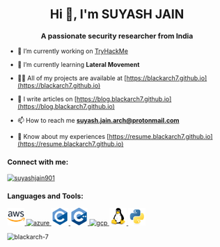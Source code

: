 <h1 align="center">Hi 👋, I'm SUYASH JAIN</h1>
<h3 align="center">A passionate security researcher from India</h3>

- 🔭 I’m currently working on [TryHackMe](https://blog.blackarch7.github.io)

- 🌱 I’m currently learning **Lateral Movement**

- 👨‍💻 All of my projects are available at [https://blackarch7.github.io](https://blackarch7.github.io)

- 📝 I write articles on [https://blog.blackarch7.github.io](https://blog.blackarch7.github.io)

- 📫 How to reach me **suyash.jain.arch@protonmail.com**

- 📄 Know about my experiences [https://resume.blackarch7.github.io](https://resume.blackarch7.github.io)

<h3 align="left">Connect with me:</h3>
<p align="left">
<a href="https://linkedin.com/in/suyashjain901" target="blank"><img align="center" src="https://raw.githubusercontent.com/rahuldkjain/github-profile-readme-generator/master/src/images/icons/Social/linked-in-alt.svg" alt="suyashjain901" height="30" width="40" /></a>
</p>

<h3 align="left">Languages and Tools:</h3>
<p align="left"> <a href="https://aws.amazon.com" target="_blank" rel="noreferrer"> <img src="https://raw.githubusercontent.com/devicons/devicon/master/icons/amazonwebservices/amazonwebservices-original-wordmark.svg" alt="aws" width="40" height="40"/> </a> <a href="https://azure.microsoft.com/en-in/" target="_blank" rel="noreferrer"> <img src="https://www.vectorlogo.zone/logos/microsoft_azure/microsoft_azure-icon.svg" alt="azure" width="40" height="40"/> </a> <a href="https://www.cprogramming.com/" target="_blank" rel="noreferrer"> <img src="https://raw.githubusercontent.com/devicons/devicon/master/icons/c/c-original.svg" alt="c" width="40" height="40"/> </a> <a href="https://www.w3schools.com/cpp/" target="_blank" rel="noreferrer"> <img src="https://raw.githubusercontent.com/devicons/devicon/master/icons/cplusplus/cplusplus-original.svg" alt="cplusplus" width="40" height="40"/> </a> <a href="https://cloud.google.com" target="_blank" rel="noreferrer"> <img src="https://www.vectorlogo.zone/logos/google_cloud/google_cloud-icon.svg" alt="gcp" width="40" height="40"/> </a> <a href="https://www.linux.org/" target="_blank" rel="noreferrer"> <img src="https://raw.githubusercontent.com/devicons/devicon/master/icons/linux/linux-original.svg" alt="linux" width="40" height="40"/> </a> <a href="https://www.python.org" target="_blank" rel="noreferrer"> <img src="https://raw.githubusercontent.com/devicons/devicon/master/icons/python/python-original.svg" alt="python" width="40" height="40"/> </a> </p>

<p><img align="center" src="https://github-readme-stats.vercel.app/api/top-langs?username=blackarch-7&show_icons=true&locale=en&layout=compact" alt="blackarch-7" /></p>
